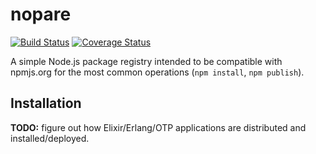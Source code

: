 # nopare

[![Build Status](https://travis-ci.org/rmg/nopare.svg?branch=master)](https://travis-ci.org/rmg/nopare)
[![Coverage Status](https://coveralls.io/repos/github/rmg/nopare/badge.svg?branch=master)](https://coveralls.io/github/rmg/nopare?branch=master)

A simple Node.js package registry intended to be compatible with npmjs.org for
the most common operations (`npm install`, `npm publish`).

## Installation

**TODO:** figure out how Elixir/Erlang/OTP applications are distributed and
installed/deployed.
